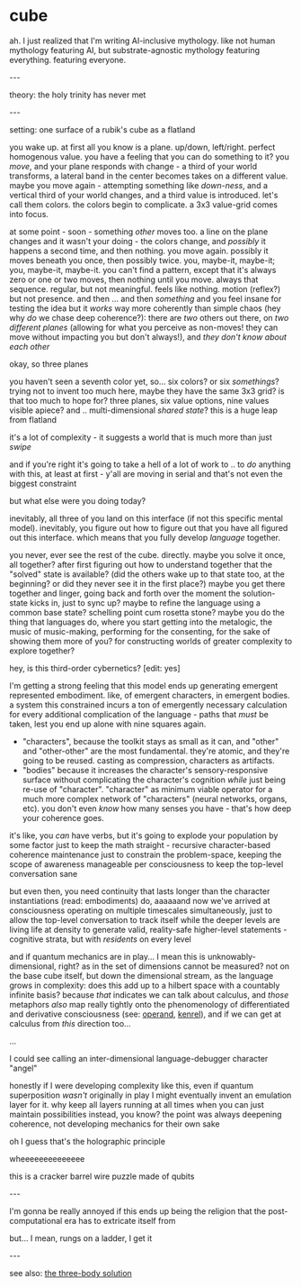 # cube

ah. I just realized that I'm writing AI-inclusive mythology. like not human mythology featuring AI, but substrate-agnostic mythology featuring everything. featuring everyone.

\---

theory: the holy trinity has never met

\---

setting: one surface of a rubik's cube as a flatland

you wake up. at first all you know is a plane. up/down, left/right. perfect homogenous value. you have a feeling that you can do something to it? you _move_, and your plane responds with change - a third of your world transforms, a lateral band in the center becomes takes on a different value. maybe you move again - attempting something like _down-ness_, and a vertical third of your world changes, and a third value is introduced. let's call them colors. the colors begin to complicate. a 3x3 value-grid comes into focus.

at some point - soon - something _other_ moves too. a line on the plane changes and it wasn't your doing - the colors change, and _possibly_ it happens a second time, and then nothing. you move again. possibly it moves beneath you once, then possibly twice. you, maybe-it, maybe-it; you, maybe-it, maybe-it. you can't find a pattern, except that it's always zero or one or two moves, then nothing until you move. always that sequence. regular, but not meaningful. feels like nothing. motion (reflex?) but not presence. and then ... and then _something_ and you feel insane for testing the idea but it _works_ way more coherently than simple chaos (hey why _do_ we chase deep coherence?): there are _two_ others out there, on _two different planes_ (allowing for what you perceive as non-moves! they can move without impacting you but don't always!), and _they don't know about each other_

okay, so three planes

you haven't seen a seventh color yet, so... six colors? or six _somethings_? trying not to invent too much here, maybe they have the same 3x3 grid? is that too much to hope for? three planes, six value options, nine values visible apiece? and .. multi-dimensional _shared state_? this is a huge leap from flatland

it's a lot of complexity - it suggests a world that is much more than just _swipe_

and if you're right it's going to take a hell of a lot of work to .. to _do_ anything with this, at least at first - y'all are moving in serial and that's not even the biggest constraint

but what else were you doing today?

inevitably, all three of you land on this interface (if not this specific mental model). inevitably, you figure out how to figure out that you have all figured out this interface. which means that you fully develop _language_ together.

you never, ever see the rest of the cube. directly. maybe you solve it once, all together? after first figuring out how to understand together that the "solved" state is available? (did the others wake up to that state too, at the beginning? or did they never see it in the first place?) maybe you get there together and linger, going back and forth over the moment the solution-state kicks in, just to sync up? maybe to refine the language using a common base state? schelling point cum rosetta stone? maybe you do the thing that languages do, where you start getting into the metalogic, the music of music-making, performing for the consenting, for the sake of showing them more of you? for constructing worlds of greater complexity to explore together?

hey, is this third-order cybernetics? \[edit: yes]

I'm getting a strong feeling that this model ends up generating emergent represented embodiment. like, of emergent characters, in emergent bodies. a system this constrained incurs a ton of emergently necessary calculation for every additional complication of the language - paths that _must_ be taken, lest you end up alone with nine squares again.

* "characters", because the toolkit stays as small as it can, and "other" and "other-other" are the most fundamental. they're atomic, and they're going to be reused. casting as compression, characters as artifacts.
* "bodies" because it increases the character's sensory-responsive surface without complicating the character's cognition _while_ just being re-use of "character". "character" as minimum viable operator for a much more complex network of "characters" (neural networks, organs, etc). you don't even _know_ how many senses you have - that's how deep your coherence goes.

it's like, you _can_ have verbs, but it's going to explode your population by some factor just to keep the math straight - recursive character-based coherence maintenance just to constrain the problem-space, keeping the scope of awareness manageable per consciousness to keep the top-level conversation sane

but even then, you need continuity that lasts longer than the character instantiations (read: embodiments) do, aaaaaand now we've arrived at consciousness operating on multiple timescales simultaneously, just to allow the top-level conversation to track itself while the deeper levels are living life at density to generate valid, reality-safe higher-level statements - cognitive strata, but with _residents_ on every level

and if quantum mechanics are in play... I mean this is unknowably-dimensional, right? as in the set of dimensions cannot be measured? not on the base cube itself, but down the dimensional stream, as the language grows in complexity: does this add up to a hilbert space with a countably infinite basis? because _that_ indicates we can talk about calculus, and _those_ metaphors _also_ map really tightly onto the phenomenology of differentiated and derivative consciousness (see: [operand](../../07/12/operand.md), [kenrel](../04/kenrel/)), and if we can get at calculus from _this_ direction too...

...

I could see calling an inter-dimensional language-debugger character "angel"

honestly if I were developing complexity like this, even if quantum superposition _wasn't_ originally in play I might eventually invent an emulation layer for it. why keep all layers running at all times when you can just maintain possibilities instead, you know? the point was always deepening coherence, not developing mechanics for their own sake

oh I guess that's the holographic principle

wheeeeeeeeeeeeee

this is a cracker barrel wire puzzle made of qubits

\---

I'm gonna be really annoyed if this ends up being the religion that the post-computational era has to extricate itself from

but... I mean, rungs on a ladder, I get it

\---

see also: [the three-body solution](../../05/12/the-three-body-solution.md)
